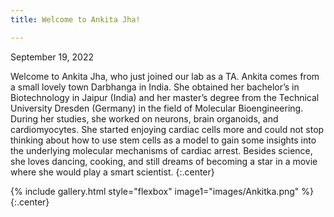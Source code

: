 ```yaml
---
title: Welcome to Ankita Jha!

---
```


September 19, 2022
 

Welcome to Ankita Jha, who just joined our lab as a TA. Ankita comes from a small lovely town Darbhanga in India. She obtained her bachelor’s in Biotechnology in Jaipur (India) and her master’s degree from the Technical University Dresden (Germany) in the field of Molecular Bioengineering. During her studies, she worked on neurons, brain organoids, and cardiomyocytes. She started enjoying cardiac cells more and could not stop thinking about how to use stem cells as a model to gain some insights into the underlying molecular mechanisms of cardiac arrest. Besides science, she loves dancing, cooking, and still dreams of becoming a star in a movie where she would play a smart scientist.
{:.center}

{% include gallery.html style="flexbox" image1="images/Ankitka.png" %} {:.center}
